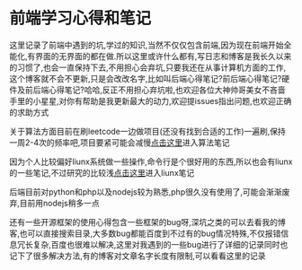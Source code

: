 # 前端学习心得和笔记

这里记录了前端中遇到的坑,学过的知识,当然不仅仅包含前端,因为现在前端开始全能化,有界面的无界面的都在做.所以这里或许什么都有,写日志和博客是我长久以来的习惯了,也会一直保持下去,不用担心会弃坑,只要我还在从事计算机方面的工作,这个博客就不会不更新,只是会改改名字,比如叫后端心得笔记?前后端心得笔记?硬件及前后端心得笔记?哈哈,反正不用担心弃坑啦,也欢迎各位大神帅哥美女不吝啬手里的小星星,对你有帮助是我更新最大的动力,欢迎提issues指出问题,也欢迎正确的求助方式

关于算法方面目前在刷leetcode一边做项目(还没有找到合适的工作)一遍刷,保持一周2-4次的频率吧,项目要紧可能会减慢[点击这里](https://github.com/moshuying/AlgorithmAndBlog/tree/master/blog/leetcode)进入算法笔记

因为个人比较偏好liunx系统做一些操作,命令行是个很好用的东西,所以也会有liunx的一些笔记,不过研究的比较浅[点击这里](https://github.com/moshuying/AlgorithmAndBlog/tree/master/blog/liunx)进入liunx笔记

后端目前对python和php以及nodejs较为熟悉,php很久没有使用了,可能会渐渐废弃,目前用nodejs稍多一点

还有一些开源框架的使用心得包含一些框架的bug呀,深坑之类的可以去看我的博客,也可以直接搜索目录,大多数bug都能百度到不过有的bug情况特殊,不仅报错信息冗长复杂,百度也很难以解决,这里对我遇到的一些bug进行了详细的记录同时也记下了很多解决方法,有的博客对文章名字长度有限制,可以看看这里的记录

